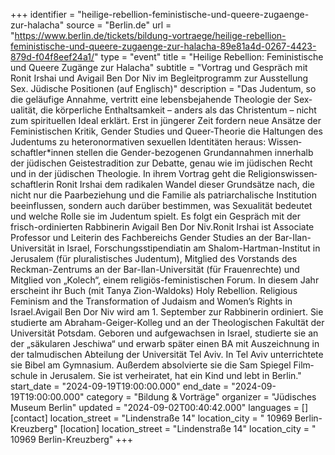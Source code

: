 +++
identifier = "heilige-rebellion-feministische-und-queere-zugaenge-zur-halacha"
source = "Berlin.de"
url = "https://www.berlin.de/tickets/bildung-vortraege/heilige-rebellion-feministische-und-queere-zugaenge-zur-halacha-89e81a4d-0267-4423-879d-f04f8eef24a1/"
type = "event"
title = "Heilige Rebellion: Feministische und Queere Zugänge zur Halacha"
subtitle = "Vortrag und Gespräch mit Ronit Irshai und Avigail Ben Dor Niv im Begleitprogramm zur Ausstellung Sex. Jüdische Positionen (auf Englisch)"
description = "Das Judentum, so die geläufige Annahme, vertritt eine lebens­bejahende Theologie der Sex­ualität, die körper­liche Ent­haltsamkeit – anders als das Christen­tum – nicht zum spirituellen Ideal erklärt. Erst in jüngerer Zeit fordern neue Ansätze der Femi­nistischen Kritik, Gender Studies und Queer-Theorie die Haltungen des Judentums zu hetero­normativen sexuellen Identitäten heraus: Wissen­schaftler*innen stellen die Gender-bezogenen Grund­annahmen innerhalb der jüdischen Geistes­tradition zur Debatte, genau wie im jüdischen Recht und in der jüdischen Theologie. In ihrem Vortrag geht die Religions­wissen­schaftlerin Ronit Irshai dem radikalen Wandel dieser Grundsätze nach, die nicht nur die Paar­beziehung und die Familie als patriar­chalische Insti­tution beeinflussen, sondern auch darüber bestimmen, was Sexualität bedeutet und welche Rolle sie im Judentum spielt. Es folgt ein Gespräch mit der frisch-ordinierten Rabbinerin Avigail Ben Dor Niv.Ronit Irshai ist Associate Professor und Leiterin des Fach­bereichs Gender Studies an der Bar-Ilan-Universität in Israel, Forschungs­stipendiatin am Shalom-Hartman-Institut in Jerusalem (für plura­listisches Judentum), Mitglied des Vorstands des Reckman-Zentrums an der Bar-Ilan-Universität (für Frauen­rechte) und Mitglied von „Kolech“, einem religiös-femi­nistischen Forum. In diesem Jahr erscheint ihr Buch (mit Tanya Zion-Waldoks) Holy Rebellion. Religious Feminism and the Trans­formation of Judaism and Women’s Rights in Israel.Avigail Ben Dor Niv wird am 1. September zur Rabbinerin ordiniert. Sie studierte am Abraham-Geiger-Kolleg und an der Theo­logischen Fakultät der Universität Potsdam. Geboren und auf­gewachsen in Israel, studierte sie an der „säkularen Jeschiwa“ und erwarb später einen BA mit Aus­zeichnung in der talmudischen Abteilung der Universität Tel Aviv. In Tel Aviv unter­richtete sie Bibel am Gymnasium. Außerdem absolvierte sie die Sam Spiegel Film­schule in Jerusalem. Sie ist ver­heiratet, hat ein Kind und lebt in Berlin."
start_date = "2024-09-19T19:00:00.000"
end_date = "2024-09-19T19:00:00.000"
category = "Bildung & Vorträge"
organizer = "Jüdisches Museum Berlin"
updated = "2024-09-02T00:40:42.000"
languages = []
[contact]
location_street = "Lindenstraße 14"
location_city = " 10969 Berlin-Kreuzberg"
[location]
location_street = "Lindenstraße 14"
location_city = " 10969 Berlin-Kreuzberg"
+++